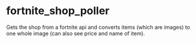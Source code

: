 # fortnite_shop_poller

Gets the shop from a fortnite api and converts items (which are images) to one whole image (can also see price and name of item).

